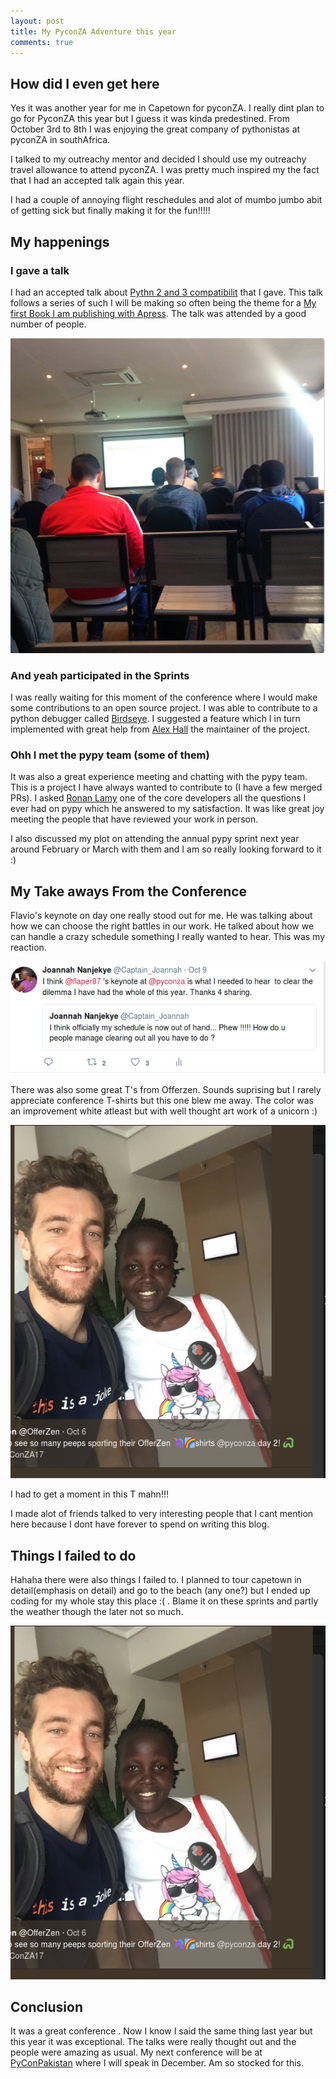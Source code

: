 ```yaml
---
layout: post
title: My PyconZA Adventure this year
comments: true
---
```


## How did I even get here

Yes it was another year for me in Capetown for pyconZA. I really dint plan to go for PyconZA this year but I guess it was kinda predestined. From October 3rd to 8th I was enjoying the great company of pythonistas at pyconZA in southAfrica.

I talked to my outreachy mentor and decided I should use my outreachy travel allowance to attend pyconZA. I was pretty much inspired my the fact that I had an accepted talk again this year. 

I had a couple of annoying flight reschedules and alot of mumbo jumbo abit of getting sick but finally making it for the fun!!!!!

## My happenings

### I gave a talk

I had an accepted talk about [Pythn 2 and 3 compatibilit]() that I gave. This talk follows a series of such I will be making so often being the theme for a [My first Book I am publishing with Apress](https://www.apress.com/de/book/9781484229545). The talk was attended by a good number of people.

<img src="assets/talk.png" title="Profile Picture" class="profile"> 


### And yeah participated in the Sprints

I was really waiting for this moment of the conference where I would make some contributions to an open source project. I was able to contribute to a python debugger called [Birdseye](https://github.com/alexmojaki/birdseye). I suggested a feature which I in turn implemented with great help from [Alex Hall](https://github.com/alexmojaki) the maintainer of the project.

### Ohh I met the pypy team (some of them)

It was also a great experience meeting and chatting with the pypy team. This is a project I have always wanted to contribute to (I have a few merged PRs). I asked [Ronan Lamy](https://twitter.com/ronanlamy) one of the core developers all the questions I ever had on pypy which he answered to my satisfaction. It was like great joy meeting the people that have reviewed your work in person. 

I also discussed my plot  on attending the annual pypy sprint next year around February or March with them and I am so really looking forward to it :)

## My Take aways From the Conference

Flavio's keynote on day one really stood out for me. He was talking about how we can choose the right battles in our work. He talked about how we can handle a crazy schedule something I really wanted to hear. This was my reaction.

<img src="assets/keynotereaction.png" title="Profile Picture" class="profile"> 

There was also some great T's from Offerzen. Sounds suprising but I rarely appreciate conference T-shirts but this one blew me away. The color was an improvement white atleast but with well thought art work of a unicorn :)

<img src="assets/pyconza.png" title="Profile Picture" class="profile">

I had to get a moment in this T mahn!!!

I made alot of friends talked to very interesting people that I cant mention here because I dont have forever to spend on writing this blog.

## Things I failed to do

Hahaha there were also things I failed to. I planned to tour capetown in detail(emphasis on detail) and go to the beach (any one?) but I ended up coding for my whole stay this place :( . Blame it on these sprints and partly the weather though the later not so much.

<img src="assets/pyconza.png" title="Profile Picture" class="profile">


## Conclusion

It was a great conference . Now I know I said the same thing last year but this year it was exceptional. The talks were really thought out and the people were amazing as usual. My next conference will be at [PyConPakistan]() where I will speak  in December. Am so stocked for this.






